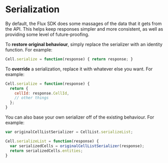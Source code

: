 # Serialization

By default, the Flux SDK does some massages of the data that it gets from the
API. This helps keep responses simpler and more consistent, as well as providing
some level of future-proofing.

To **restore original behaviour**, simply replace the serializer with an
identity function. For example:

```js
Cell.serialize = function(response) { return response; }
```

To **override** a serialization, replace it with whatever else you want. For
example:

```js
Cell.serialize = function(response) {
  return {
    cellId: response.CellId,
    // other things
  };
}
```

You can also base your own serializer off of the existing behaviour. For
example:

```js
var originalCellListSerializer = CellList.serializeList;

Cell.serializeList = function(response) {
  var serializedCells = originalCellListSerializer(response);
  return serializedCells.entities;
}
```
